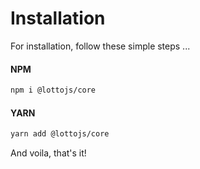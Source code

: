 # Installation

For installation, follow these simple steps ...

#### NPM

```bash
npm i @lottojs/core
```

#### YARN

```bash
yarn add @lottojs/core
```

And voila, that's it!
